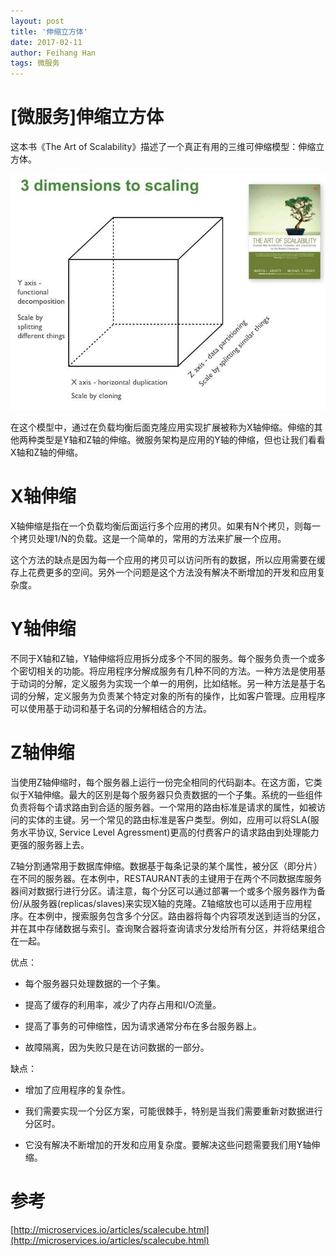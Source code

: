 ```yaml
---
layout: post
title: '伸缩立方体'
date: 2017-02-11
author: Feihang Han
tags: 微服务
---
```


# \[微服务\]伸缩立方体

这本书《The Art of Scalability》描述了一个真正有用的三维可伸缩模型：伸缩立方体。

![](/assets/doc_imgs/DecomposingApplications.021.jpg)

在这个模型中，通过在负载均衡后面克隆应用实现扩展被称为X轴伸缩。伸缩的其他两种类型是Y轴和Z轴的伸缩。微服务架构是应用的Y轴的伸缩，但也让我们看看X轴和Z轴的伸缩。

# X轴伸缩

X轴伸缩是指在一个负载均衡后面运行多个应用的拷贝。如果有N个拷贝，则每一个拷贝处理1/N的负载。这是一个简单的，常用的方法来扩展一个应用。

这个方法的缺点是因为每一个应用的拷贝可以访问所有的数据，所以应用需要在缓存上花费更多的空间。另外一个问题是这个方法没有解决不断增加的开发和应用复杂度。

# Y轴伸缩

不同于X轴和Z轴，Y轴伸缩将应用拆分成多个不同的服务。每个服务负责一个或多个密切相关的功能。将应用程序分解成服务有几种不同的方法。一种方法是使用基于动词的分解，定义服务为实现一个单一的用例，比如结帐。另一种方法是基于名词的分解，定义服务为负责某个特定对象的所有的操作，比如客户管理。应用程序可以使用基于动词和基于名词的分解相结合的方法。

# Z轴伸缩

当使用Z轴伸缩时，每个服务器上运行一份完全相同的代码副本。在这方面，它类似于X轴伸缩。最大的区别是每个服务器只负责数据的一个子集。系统的一些组件负责将每个请求路由到合适的服务器。一个常用的路由标准是请求的属性，如被访问的实体的主键。另一个常见的路由标准是客户类型。例如，应用可以将SLA\(服务水平协议, Service Level Agressment\)更高的付费客户的请求路由到处理能力更强的服务器上去。

Z轴分割通常用于数据库伸缩。数据基于每条记录的某个属性，被分区（即分片）在不同的服务器。在本例中，RESTAURANT表的主键用于在两个不同数据库服务器间对数据行进行分区。请注意，每个分区可以通过部署一个或多个服务器作为备份/从服务器\(replicas/slaves\)来实现X轴的克隆。Z轴缩放也可以适用于应用程序。在本例中，搜索服务包含多个分区。路由器将每个内容项发送到适当的分区，并在其中存储数据与索引。查询聚合器将查询请求分发给所有分区，并将结果组合在一起。

优点：

* 每个服务器只处理数据的一个子集。

* 提高了缓存的利用率，减少了内存占用和I/O流量。

* 提高了事务的可伸缩性，因为请求通常分布在多台服务器上。

* 故障隔离，因为失败只是在访问数据的一部分。

缺点：

* 增加了应用程序的复杂性。

* 我们需要实现一个分区方案，可能很棘手，特别是当我们需要重新对数据进行分区时。

* 它没有解决不断增加的开发和应用复杂度。要解决这些问题需要我们用Y轴伸缩。

# 参考

[http://microservices.io/articles/scalecube.html](http://microservices.io/articles/scalecube.html)

